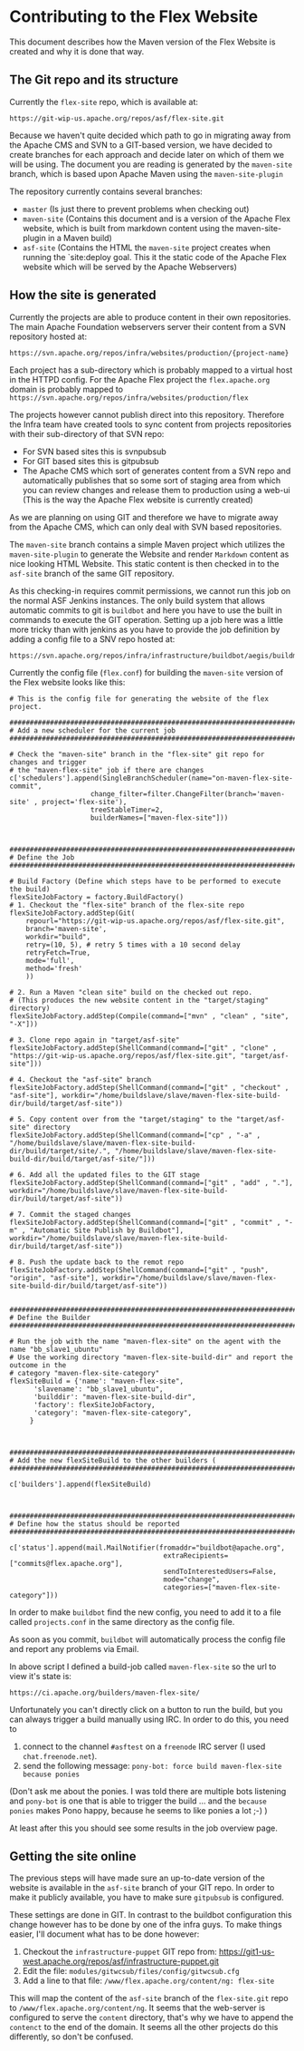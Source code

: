 # Contributing to the Flex Website

This document describes how the Maven version of the Flex Website is created and why it is done that way.

## The Git repo and its structure
 
Currently the `flex-site` repo, which is available at:
    
    https://git-wip-us.apache.org/repos/asf/flex-site.git
    
Because we haven't quite decided which path to go in migrating away from the Apache CMS and SVN to a GIT-based version, we have decided to create branches for each approach and decide later on which of them we will be using. The document you are reading is generated by the `maven-site` branch, which is based upon Apache Maven using the `maven-site-plugin`

The repository currently contains several branches:

- `master` (Is just there to prevent problems when checking out)
- `maven-site` (Contains this document and is a version of the Apache Flex website, which is built from markdown content using the maven-site-plugin in a Maven build)
- `asf-site` (Contains the HTML the `maven-site` project creates when running the `site:deploy goal. This it the static code of the Apache Flex website which will be served by the Apache Webservers)

## How the site is generated

Currently the projects are able to produce content in their own repositories. The main Apache Foundation webservers server their content from a SVN repository hosted at:

    https://svn.apache.org/repos/infra/websites/production/{project-name}
    
Each project has a sub-directory which is probably mapped to a virtual host in the HTTPD config. For the Apache Flex project the `flex.apache.org` domain is probably mapped to `https://svn.apache.org/repos/infra/websites/production/flex`

The projects however cannot publish direct into this repository. Therefore the Infra team have created tools to sync content from projects repositories with their sub-directory of that SVN repo:

- For SVN based sites this is svnpubsub
- For GIT based sites this is gitpubsub
- The Apache CMS which sort of generates content from a SVN repo and automatically publishes that so some sort of staging area from which you can review changes and release them to production using a web-ui (This is the way the Apache Flex website is currently created)

As we are planning on using GIT and therefore we have to migrate away from the Apache CMS, which can only deal with SVN based repositories.

The `maven-site` branch contains a simple Maven project which utilizes the `maven-site-plugin` to generate the Website and render `Markdown` content as nice looking HTML Website.
This static content is then checked in to the `asf-site` branch of the same GIT repository.

As this checking-in requires commit permissions, we cannot run this job on the normal ASF Jenkins instances. The only build system that allows automatic commits to git is `buildbot` and here you have to use the built in commands to execute the GIT operation. Setting up a job here was a little more tricky than with jenkins as you have to provide the job definition by adding a config file to a SNV repo hosted at:

    https://svn.apache.org/repos/infra/infrastructure/buildbot/aegis/buildmaster/master1/projects

Currently the config file (`flex.conf`) for building the `maven-site` version of the Flex website looks like this:

````
# This is the config file for generating the website of the flex project.

#########################################################################################
# Add a new scheduler for the current job
#########################################################################################

# Check the "maven-site" branch in the "flex-site" git repo for changes and trigger
# the "maven-flex-site" job if there are changes
c['schedulers'].append(SingleBranchScheduler(name="on-maven-flex-site-commit",
                    change_filter=filter.ChangeFilter(branch='maven-site' , project='flex-site'),
                    treeStableTimer=2,
                    builderNames=["maven-flex-site"]))



#########################################################################################
# Define the Job
#########################################################################################

# Build Factory (Define which steps have to be performed to execute the build)
flexSiteJobFactory = factory.BuildFactory()
# 1. Checkout the "flex-site" branch of the flex-site repo
flexSiteJobFactory.addStep(Git(
    repourl="https://git-wip-us.apache.org/repos/asf/flex-site.git",
    branch='maven-site',
    workdir="build",
    retry=(10, 5), # retry 5 times with a 10 second delay
    retryFetch=True,
    mode='full',
    method='fresh'
    ))

# 2. Run a Maven "clean site" build on the checked out repo.
# (This produces the new website content in the "target/staging" directory)
flexSiteJobFactory.addStep(Compile(command=["mvn" , "clean" , "site", "-X"]))

# 3. Clone repo again in "target/asf-site"
flexSiteJobFactory.addStep(ShellCommand(command=["git" , "clone" , "https://git-wip-us.apache.org/repos/asf/flex-site.git", "target/asf-site"]))

# 4. Checkout the "asf-site" branch
flexSiteJobFactory.addStep(ShellCommand(command=["git" , "checkout" , "asf-site"], workdir="/home/buildslave/slave/maven-flex-site-build-dir/build/target/asf-site"))

# 5. Copy content over from the "target/staging" to the "target/asf-site" directory
flexSiteJobFactory.addStep(ShellCommand(command=["cp" , "-a" , "/home/buildslave/slave/maven-flex-site-build-dir/build/target/site/.", "/home/buildslave/slave/maven-flex-site-build-dir/build/target/asf-site/"]))

# 6. Add all the updated files to the GIT stage
flexSiteJobFactory.addStep(ShellCommand(command=["git" , "add" , "."], workdir="/home/buildslave/slave/maven-flex-site-build-dir/build/target/asf-site"))

# 7. Commit the staged changes
flexSiteJobFactory.addStep(ShellCommand(command=["git" , "commit" , "-m" , "Automatic Site Publish by Buildbot"], workdir="/home/buildslave/slave/maven-flex-site-build-dir/build/target/asf-site"))

# 8. Push the update back to the remot repo
flexSiteJobFactory.addStep(ShellCommand(command=["git" , "push", "origin", "asf-site"], workdir="/home/buildslave/slave/maven-flex-site-build-dir/build/target/asf-site"))


#########################################################################################
# Define the Builder
#########################################################################################

# Run the job with the name "maven-flex-site" on the agent with the name "bb_slave1_ubuntu"
# Use the working directory "maven-flex-site-build-dir" and report the outcome in the
# category "maven-flex-site-category"
flexSiteBuild = {'name': "maven-flex-site",
      'slavename': "bb_slave1_ubuntu",
      'builddir': "maven-flex-site-build-dir",
      'factory': flexSiteJobFactory,
      'category': "maven-flex-site-category",
     }



#########################################################################################
# Add the new flexSiteBuild to the other builders (
#########################################################################################

c['builders'].append(flexSiteBuild)



#########################################################################################
# Define how the status should be reported
#########################################################################################

c['status'].append(mail.MailNotifier(fromaddr="buildbot@apache.org",
                                      extraRecipients=["commits@flex.apache.org"],
                                      sendToInterestedUsers=False,
                                      mode="change",
                                      categories=["maven-flex-site-category"]))
````

In order to make `buildbot` find the new config, you need to add it to a file called `projects.conf` in the same directory as the config file. 

As soon as you commit, `buildbot` will automatically process the config file and report any problems via Email.

In above script I defined a build-job called `maven-flex-site` so the url to view it's state is:

    https://ci.apache.org/builders/maven-flex-site/

Unfortunately you can't directly click on a button to run the build, but you can always trigger a build manually using IRC.
In order to do this, you need to 

1. connect to the channel `#asftest` on a `freenode` IRC server (I used `chat.freenode.net`).
2. send the following message: `pony-bot: force build maven-flex-site because ponies`

(Don't ask me about the ponies. I was told there are multiple bots listening and `pony-bot` is one that is able to trigger the build ... and the `because ponies` makes Pono happy, because he seems to like ponies a lot ;-) )

At least after this you should see some results in the job overview page.

## Getting the site online

The previous steps will have made sure an up-to-date version of the website is available in the `asf-site` branch of your GIT repo. In order to make it publicly available, you have to make sure `gitpubsub` is configured.

These settings are done in GIT. In contrast to the buildbot configuration this change however has to be done by one of the infra guys. To make things easier, I'll document what has to be done however:

1. Checkout the `infrastructure-puppet` GIT repo from: https://git1-us-west.apache.org/repos/asf/infrastructure-puppet.git
2. Edit the file: `modules/gitwcsub/files/config/gitwcsub.cfg`
3. Add a line to that file: `/www/flex.apache.org/content/ng: flex-site` 

This will map the content of the `asf-site` branch of the `flex-site.git` repo to `/www/flex.apache.org/content/ng`. It seems that the web-server is configured to serve the `content` directory, that's why we have to append the `contenct` to the end of the domain. It seems all the other projects do this differently, so don't be confused.

